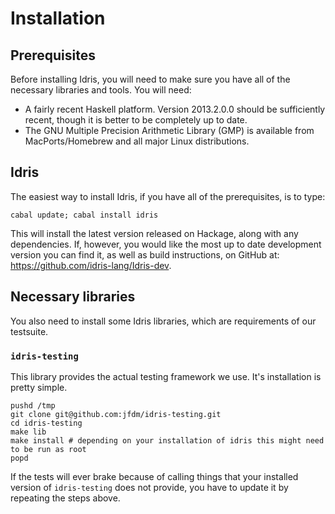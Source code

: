 # Installation

## Prerequisites

Before installing Idris, you will need to make sure you have all of the necessary libraries and tools. You will need:

 *  A fairly recent Haskell platform. Version 2013.2.0.0 should be sufficiently recent, though it is better to be completely up to date.
 *  The GNU Multiple Precision Arithmetic Library (GMP) is available from MacPorts/Homebrew and all major Linux distributions.

## Idris

The easiest way to install Idris, if you have all of the prerequisites, is to type:

```shell
cabal update; cabal install idris
```

This will install the latest version released on Hackage, along with any dependencies.
If, however, you would like the most up to date development version you can find it,
as well as build instructions, on GitHub at: https://github.com/idris-lang/Idris-dev.

## Necessary libraries

You also need to install some Idris libraries, which are requirements of our testsuite.

### `idris-testing`

This library provides the actual testing framework we use. It's installation is pretty simple.

```shell
pushd /tmp
git clone git@github.com:jfdm/idris-testing.git
cd idris-testing
make lib
make install # depending on your installation of idris this might need to be run as root
popd
```

If the tests will ever brake because of calling things that your installed version of `idris-testing` does not provide, you have to update it by repeating the steps above.
